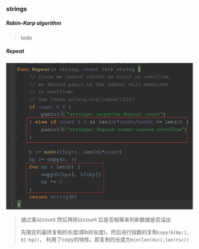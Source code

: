 ### strings 

##### Rabin-Karp algorithm
> todo 
>

##### Repeat
![Repeat](Repeat.png)
> 通过乘以count 然后再除以count 后是否相等来判断数据是否溢出
>
> 先限定的最终复制的长度(即b的长度)，然后进行指数的复制```copy(b[bp:], b[:bp])```，
> 利用了copy的特性，即复制的长度为```min(len(dsc),len(rsc))```
